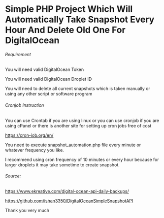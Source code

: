 # Simple PHP Project Which Will Automatically Take Snapshot Every Hour And Delete Old One For DigitalOcean 


###### Requirement

You will need valid DigitalOcean Token

You will need valid DigitalOcean Droplet ID

You will need to delete all current snapshots which is taken manually or using any other script or software program


###### Cronjob instruction

You can use Crontab if you are using linux or you can use cronjob if you are using cPanel or there is another site for setting up cron jobs free of cost

https://cron-job.org/en/

You need to execute snapshot_automation.php file every minute or whatever frequency you like.

I recommend using cron frequency of 10 minutes or every hour because for larger droplets it may take sometime to create snapshot.


###### Source:
https://www.ekreative.com/digital-ocean-api-daily-backups/

https://github.com/ishan3350/DigitalOceanSimpleSnapshotAPI

Thank you very much